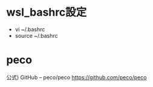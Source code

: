# wsl_bashrc設定
- vi ~/.bashrc
- source ~/.bashrc

# peco
公式) GitHub – peco/peco
 https://github.com/peco/peco
